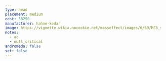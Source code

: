 ```yaml
---
type: head
placement: medium
cost: 38250
manufacturer: hahne-kedar
image: https://vignette.wikia.nocookie.net/masseffect/images/6/69/ME3_securitel_helmet.png/revision/latest/scale-to-width-down/115?cb=20120312191724
notes:
  - ac
  - null_critical
andromeda: false
set: false
---
```

